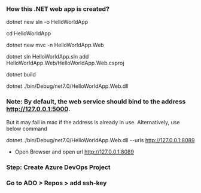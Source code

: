 ### How this .NET web app is created?

  dotnet new sln -o HelloWorldApp
  
  cd HelloWorldApp
  
  dotnet new mvc -n HelloWorldApp.Web
  
  dotnet  sln  HelloWorldApp.sln add HelloWorldApp.Web/HelloWorldApp.Web.csproj
  
  dotnet build
  
  dotnet ./bin/Debug/net7.0/HelloWorldApp.Web.dll

### Note: By default, the web service should bind to the address http://127.0.0.1:5000. 
But it may fail in mac if the address is already in use. Alternatively, use below command

dotnet ./bin/Debug/net7.0/HelloWorldApp.Web.dll --urls http://127.0.0.1:8089
- Open Browser and open url http://127.0.0.1:8089



### Step: Create Azure DevOps Project
### Go to ADO > Repos > add ssh-key



